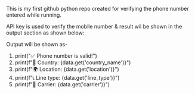 This is my first github python repo created for verifying the phone number entered while running.

API key is used to verify the mobile number & result wil be shown in the output section as shown below:

Output will be shown as-

1. print("✅ Phone number is valid!")
2. print(f"📍 Country: {data.get('country_name')}")
3. print(f"🌍 Location: {data.get('location')}")
4. print(f"📞 Line type: {data.get('line_type')}")
5. print(f"📡 Carrier: {data.get('carrier')}")
